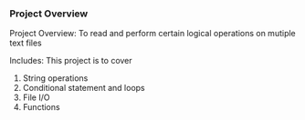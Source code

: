 ### Project Overview

 Project Overview: To read and perform certain logical operations on mutiple text files

Includes: This project is to cover
1. String operations
2. Conditional statement and loops
3. File I/O
4. Functions




 


